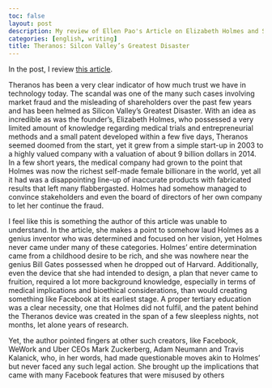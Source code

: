```yaml
---
toc: false
layout: post
description: My review of Ellen Pao's Article on Elizabeth Holmes and Sexism in Tech
categories: [english, writing]
title: Theranos: Silcon Valley’s Greatest Disaster
---
```


In the post, I review [this article](https://www.nytimes.com/2021/09/15/opinion/elizabeth-holmes-trial-sexism.html).

Theranos has been a very clear indicator of how much trust we have in technology today. The scandal was one of the many such cases involving market fraud and the misleading of shareholders over the past few years and has been helmed as Silicon Valley’s Greatest Disaster. With an idea as incredible as was the founder’s, Elizabeth Holmes, who possessed a very limited amount of knowledge regarding medical trials and entrepreneurial methods and a small patent developed within a few five days, Theranos seemed doomed from the start, yet it grew from a simple start-up in 2003 to a highly valued company with a valuation of about 9 billion dollars in 2014. In a few short years, the medical company had grown to the point that Holmes was now the richest self-made female billionare in the world, yet all it had was a disappointing line-up of inaccurate products with fabricated results that left many flabbergasted. Holmes had somehow managed to convince stakeholders and even the board of directors of her own company to let her continue the fraud.

I feel like this is something the author of this article was unable to understand. In the article, she makes a point to somehow laud Holmes as a genius inventor who was determined and focused on her vision, yet Holmes never came under many of these categories. Holmes’ entire determination came from a childhood desire to be rich, and she was nowhere near the genius Bill Gates possessed when he dropped out of Harvard. Additionally, even the device that she had intended to design, a plan that never came to fruition, required a lot more background knowledge, especially in terms of medical implications and bioethical considerations, than would creating something like Facebook at its earliest stage. A proper tertiary education was a clear necessity, one that Holmes did not fulfil, and the patent behind the Theranos device was created in the span of a few sleepless nights, not months, let alone years of research.

Yet, the author pointed fingers at other such creators, like Facebook, WeWork and Uber CEOs Mark Zuckerberg, Adam Neumann and Travis Kalanick, who, in her words, had made questionable moves akin to Holmes’ but never faced any such legal action. She brought up the implications that came with many Facebook features that were misused by others
